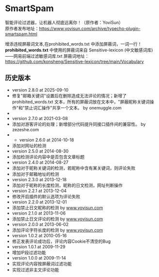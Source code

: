 # SmartSpam
智能评论过滤器，让机器人彻底远离你！（原作者：YoviSun）<br>
原作者发布地址：https://www.yovisun.com/archive/typecho-plugin-smartspam.html


增添违规屏蔽词文本,在prohibited_words.txt 中添加屏蔽词，一词一行！
**prohibited_words.txt** 中使用的屏蔽词来自 Sensitive-lexicon (中文敏感词库)——网易前端过滤敏感词库.txt
屏蔽词地址：https://github.com/konsheng/Sensitive-lexicon/tree/main/Vocabulary

## 历史版本

 * version 2.8.0 at 2025-09-10
 * 修复"邮箱关键词"设置后在删除造成无法评论的情况；新增了 prohibited_words.txt 文本，所有的屏蔽词放在文本中，"屏蔽昵称关键词操作"和"禁止词汇操作"共享一个文本。 by onemuggle.com 
 * 
 * version 2.7.0 at 2021-03-08
 * 添加对游客评论的处理；新增部分代码提升同接口插件间的兼容性。 by zezeshe.com
 * * version 2.6.0 at 2014-10-18
 * 添加对网址的检测
 * version 2.5.0 at 2014-08-30
 * 添加检测评论内容中是否包含文章标题
 * version 2.4.0 at 2014-08-27
 * 添加对于昵称关键词的检测，若昵称中含有某关键词，则评论失败
 * 添加对于邮箱地址的检测
 * version 2.3.0 at 2013-12-18
 * 添加对于昵称的长度检测，昵称的日文检测，网址判断操作
 * version 2.2.1 at 2013-12-04
 * 修改开启插件的默认选项为评论失败
 * version 2.2.0 at 2013-12-01
 * 添加禁止日文昵称的检测 by www.yovisun.com
 * version 2.1.0 at 2013-11-06
 * 添加禁止日文评论的检测 by www.yovisun.com
 * version 2.0.0 at 2013-06-02
 * 添加评论字符长度的检测 by www.yovisun.com
 * version 1.0.2 at 2010-05-16
 * 修正发表评论成功后，评论内容Cookie不清空的Bug
 * version 1.0.1 at 2009-11-29
 * 增加IP段过滤功能
 * version 1.0.0 at 2009-11-14
 * 实现评论内容按屏蔽词过滤功能
 * 实现过滤非主文评论功能
